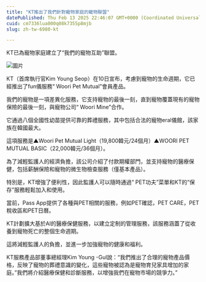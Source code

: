 ```yaml
---
title: "KT推出了我們針對寵物家庭的寵物聯盟"
datePublished: Thu Feb 13 2025 22:46:07 GMT+0000 (Coordinated Universal Time)
cuid: cm7336lua000q08k7355p8mjb
slug: zh-tw-6980-kt

---
```



KT已為寵物家庭建立了“我們的寵物互助”聯盟。

![圖片](https://cdn.hashnode.com/res/hashnode/image/upload/v1739435829052/281e8c96-ee6c-4c0d-8ebb-d8d1187f69df.jpeg)

KT（首席執行官Kim Young Seop）在10日宣布，考慮到寵物的生命週期，它已經推出了fun儀服務“ Woori Pet Mutual”會員產品。

我們的寵物是一項差異化服務，它支持寵物的最後一刻，直到寵物覆蓋現有的寵物保險的最後一刻，與寵物公司“ Woori Mine”合作。

它通過八個全國性幼苗提供可靠的葬禮服務，其中包括合法的寵物eral儀館，該家族在韓國最大。

這項服務是▲Woori Pet Mutual Light（19,800韓元/24個月）▲WOORI PET MUTUAL BASIC（22,000韓元/36個月）。

為了減輕監護人的經濟負擔，該公司介紹了付款期權部門，並支持寵物的醫療保健，包括薪酬保險和寵物的微生物檢查服務（僅基本產品）。

特別是，KT增強了便利性，因此監護人可以隨時通過“ PET功夫”菜單和KT的“保存”服務輕鬆加入和使用。

當前，Pass App提供了各種與PET相關的服務，例如PET確認，PET CARE，PET稅收區和PET日曆。

KT計劃擴大基於AI的醫療保健服務，以建立定制的管理服務，該服務涵蓋了從收養到寵物死亡的整個生命週期。

這將減輕監護人的負擔，並進一步加強寵物的健康和福利。

KT服務產品部董事總經理Kim Young -Gul說：“我們推出了合理的寵物產品價格，反映了寵物的葬禮意識的變化，這些寵物被認為是寵物育兒家具增加的家庭。”我們將介紹醫療保健和診斷服務，以增強我們在寵物市場的競爭力。”